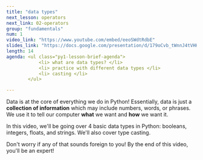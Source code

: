 ```yaml
---
title: "data types"
next_lesson: operators
next_link: 02-operators
group: "fundamentals"
num: 1
video_link: "https://www.youtube.com/embed/eeoSWdtRdbE"
slides_link: "https://docs.google.com/presentation/d/179oCvb_tWnnJ4tVHHW7HvRDsYbhSyxhuKSBvVVW2Q5s/edit?usp=sharing"
length: 14
agenda: <ul class="py1-lesson-brief-agenda"> 
            <li> what are data types? </li>
            <li> practice with different data types </li> 
            <li> casting </li> 
        </ul>

---
```

Data is at the core of everything we do in Python! Essentially, data is just a **collection of information** which may include numbers, words, or phrases. We use it to tell our computer **what** we want and **how** we want it. 

In this video, we'll be going over 4 basic data types in Python: booleans, integers, floats, and strings. We'll also cover type casting. 

Don't worry if any of that sounds foreign to you! By the end of this video, you'll be an expert!